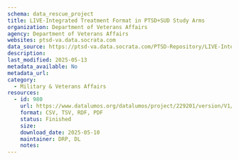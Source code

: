 ```yaml
---
schema: data_rescue_project 
title: LIVE-Integrated Treatment Format in PTSD+SUD Study Arms
organization: Department of Veterans Affairs
agency: Department of Veterans Affairs
websites: ptsd-va.data.socrata.com
data_source: https://ptsd-va.data.socrata.com/PTSD-Repository/LIVE-Integrated-Treatment-Format-in-PTSD-SUD-Study/mjeb-s84c
description: 
last_modified: 2025-05-13
metadata_available: No
metadata_url: 
category:
  - Military & Veterans Affairs 
resources:
  - id: 980
    url: https://www.datalumos.org/datalumos/project/229201/version/V1/view
    format: CSV, TSV, RDF, PDF
    status: Finished
    size: 
    download_date: 2025-05-10
    maintainer: DRP, DL
    notes: 
---
```

